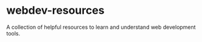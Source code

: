 # webdev-resources
A collection of helpful resources to learn and understand web development tools. 

